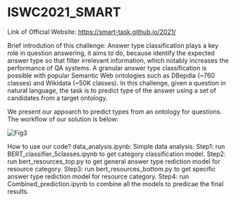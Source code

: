 # ISWC2021_SMART
Link of Official Website:
https://smart-task.github.io/2021/

Brief introdution of this challenge:
Answer type classification plays a key role in question answering, it aims to do, because identify the  expected answer type so that filter irrelevant information, which notably increases the performance of QA systems. A granular answer type classification is possible with popular Semantic Web ontologies such as DBepdia (~760 classes) and Wikidata (~50K classes). In this challenge, given a question in natural language, the task is to predict type of the answer using a set of candidates from a target ontology.

We present our appoarch to predict types from an ontology for questions. The workflow of our solution is below:

![Fig3](https://user-images.githubusercontent.com/72255811/139656510-3377afaa-ab09-41d8-82ff-151a36b050cf.jpg)

How to use our code? 
data_analysis.ipynb: Simple data analysis. 
Step1: run BERT_classifier_5classes.ipynb to get category classification model. 
Step2: run bert_resources_top.py to get general answer type rediction model for resource category. 
Step3: run bert_resources_bottom.py to get specific answer type rediction model for resource category. 
Step4: run Combined_prediction.ipynb to combine all the models to predicae the final results. 
 
